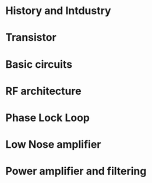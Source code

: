 History and Intdustry
=====================

Transistor
==========

Basic circuits
==============

RF architecture
===============

Phase Lock Loop
===============

Low Nose amplifier
==================

Power amplifier and filtering
=============================

